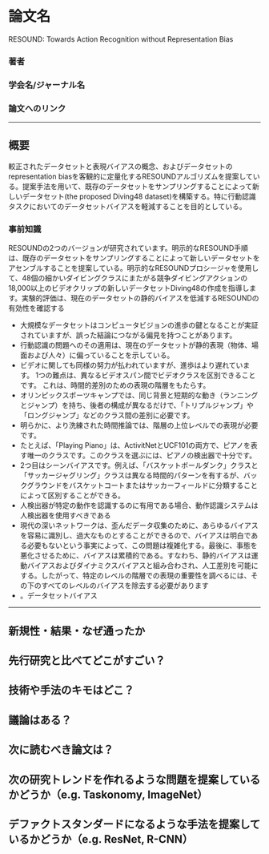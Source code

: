 # 論文名
RESOUND: Towards Action Recognition without Representation Bias

### 著者
### 学会名/ジャーナル名
### 論文へのリンク

-------

## 概要
較正されたデータセットと表現バイアスの概念、およびデータセットのrepresentation biasを客観的に定量化するRESOUNDアルゴリズムを提案している。提案手法を用いて、既存のデータセットをサンプリングすることによって新しいデータセット(the proposed Diving48 dataset)を構築する。特に行動認識タスクにおいてのデータセットバイアスを軽減することを目的としている。


### 事前知識

RESOUNDの2つのバージョンが研究されています。明示的なRESOUND手順は、既存のデータセットをサンプリングすることによって新しいデータセットをアセンブルすることを提案している。明示的なRESOUNDプロシージャを使用して、48個の細かいダイビングクラスにまたがる競争ダイビングアクションの18,000以上のビデオクリップの新しいデータセットDiving48の作成を指導します。実験的評価は、現在のデータセットの静的バイアスを低減するRESOUNDの有効性を確認する
- 大規模なデータセットはコンピュータビジョンの進歩の鍵となることが実証されていますが、誤った結論につながる偏見を持つことがあります。
- 行動認識の問題へのその適用は、現在のデータセットが静的表現（物体、場面および人々）に偏っていることを示している。
- ビデオに関しても同様の努力が払われていますが、進歩はより遅れています。 1つの難点は、異なるビデオスパン間でビデオクラスを区別できることです。 これは、時間的差別のための表現の階層をもたらす。
- オリンピックスポーツキャンプでは、同じ背景と短期的な動き（ランニングとジャンプ）を持ち、後者の構成が異なるだけで、「トリプルジャンプ」や「ロングジャンプ」などのクラス間の差別に必要です。
- 明らかに、より洗練された時間推論では、階層の上位レベルでの表現が必要です。
- たとえば、「Playing Piano」は、ActivitNetとUCF101の両方で、ピアノを表す唯一のクラスです。このクラスを選ぶには、ピアノの検出器で十分です。
-  2つ目はシーンバイアスです。例えば、「バスケットボールダンク」クラスと「サッカージャグリング」クラスは異なる時間的パターンを有するが、バックグラウンドをバスケットコートまたはサッカーフィールドに分類することによって区別することができる。
- 人検出器が特定の動作を認識するのに有用である場合、動作認識システムは人検出器を使用すべきである
- 現代の深いネットワークは、歪んだデータ収集のために、あらゆるバイアスを容易に識別し、過大なものとすることができるので、バイアスは明白である必要もないという事実によって、この問題は複雑化する。最後に、事態を悪化させるために、バイアスは累積的である。すなわち、静的バイアスは運動バイアスおよびダイナミクスバイアスと組み合わされ、人工差別を可能にする。したがって、特定のレベルの階層での表現の重要性を調べるには、その下のすべてのレベルのバイアスを除去する必要があります
- 。データセットバイアス
-------

## 新規性・結果・なぜ通ったか
## 先行研究と比べてどこがすごい？
## 技術や手法のキモはどこ？
## 議論はある？
## 次に読むべき論文は？
## 次の研究トレンドを作れるような問題を提案しているかどうか（e.g. Taskonomy, ImageNet）
## デファクトスタンダードになるような手法を提案しているかどうか（e.g. ResNet, R-CNN）

